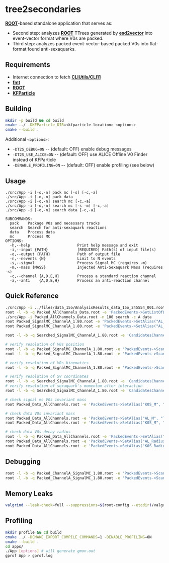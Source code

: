 # tree2secondaries

**[ROOT](https://root.cern.ch)**-based standalone application that serves as:
- Second step: analyzes **[ROOT](https://root.cern.ch)** TTrees generated by **[esd2vector](https://github.com/hd-alice-sexaquark/esd2vector)** into event-vector format where V0s are packed.
- Third step: analyzes packed event-vector-based packed V0s into flat-format found anti-sexaquarks.

## Requirements

- Internet connection to fetch **[CLIUtils/CLI11](https://github.com/CLIUtils/CLI11)**
- **[fmt](https://github.com/fmtlib/fmt)**
- **[ROOT](https://root.cern.ch)**
- **[KFParticle](https://github.com/HD-ALICE-Sexaquark/KFParticle)**

## Building

```bash
mkdir -p build && cd build
cmake ../ -DKFParticle_DIR=<kfparticle-location> <options>
cmake --build .
```

Additional `<options>`:

* `-DT2S_DEBUG=ON` -- (default: OFF) enable debug messages
* `-DT2S_USE_ALICE=ON` -- (default: OFF) use ALICE Offline V0 Finder instead of KFParticle
* `-DENABLE_PROFILING=ON` -- (default: OFF) enable profiling (see below)

## Usage

```
./src/App -i [-o,-n] pack mc [-s] [-c,-a]
./src/App -i [-o,-n] pack data
./src/App -i [-o,-n] search mc [-c,-a]
./src/App -i [-o,-n] search mc [-s -m] [-c,-a]
./src/App -i [-o,-n] search data [-c,-a]

SUBCOMMANDS:
  pack    Package V0s and necessary tracks
  search  Search for anti-sexaquark reactions
  data    Process data
  mc      Process MC
OPTIONS:
  -h,--help                     Print help message and exit
  -i,--input {PATH}             [REQUIRED] Path(s) of input file(s)
  -o,--output {PATH}            Path of output file
  -n,--nevents {N}              Limit to N events
  -s,--signal                   Process Signal MC (requires -m)
  -m,--mass {MASS}              Injected Anti-Sexaquark Mass (requires -s)
  -c,--channel {A,D,E,H}        Process a standard reaction channel
  -a,--anti    {A,D,E,H}        Process an anti-reaction channel
```

## Quick Reference

```bash
./src/App -i ../files/data_15o/AnalysisResults_data_15o_245554_001.root -n 100 pack data
root -l -b -q Packed_AllChannels_Data.root -e 'PackedEvents->GetListOfLeaves()->Print()'
./src/App -i Packed_AllChannels_Data.root -n 100 search -c A data
root Packed_SignalMC_ChannelA_1.80.root -e 'PackedEvents->SetAlias("AL_M", "TMath::Sqrt(AL_E*AL_E-AL_Px*AL_Px-AL_Py*AL_Py-AL_Pz*AL_Pz)") ; PackedEvents->Draw("AL_M")'
root Packed_SignalMC_ChannelA_1.80.root -e 'PackedEvents->SetAlias("AL_M", "TMath::Sqrt(AL_E*AL_E-AL_Px*AL_Px-AL_Py*AL_Py-AL_Pz*AL_Pz)") ; PackedEvents->Draw("AL_M", "AL_MC_IsSignal")'

root -l -b -q Searched_SignalMC_ChannelA_1.80.root -e 'CandidatesChannelA->Scan("Entry:V0A_Entry:V0A_Neg_Entry:V0A_Pos_Entry:V0B_Entry:V0B_Neg_Entry:V0B_Pos_Entry:MC_V0A_Entry:MC_V0A_Mother_Entry:MC_V0A_Neg_Entry:MC_V0A_Pos_Entry:MC_V0B_Entry:MC_V0B_Mother_Entry:MC_V0B_Neg_Entry:MC_V0B_Pos_Entry")'

# verify resolution of V0s position
root -l -b -q Packed_SignalMC_ChannelA_1.80.root -e 'PackedEvents->Scan("AL_X:AL_Y:AL_Z:AL_MC_DecayX:AL_MC_DecayY:AL_MC_DecayZ:AL_Neg_X_AtPCA:AL_Neg_Y_AtPCA:AL_Neg_Z_AtPCA:AL_MC_Neg_X:AL_MC_Neg_Y:AL_MC_Neg_Z:AL_Pos_X_AtPCA:AL_Pos_Y_AtPCA:AL_Pos_Z_AtPCA:AL_MC_Pos_X:AL_MC_Pos_Y:AL_MC_Pos_Z", "AL_MC_IsTrue")'
root -l -b -q Packed_SignalMC_ChannelA_1.80.root -e 'PackedEvents->Scan("K0S_X:K0S_Y:K0S_Z:K0S_MC_DecayX:K0S_MC_DecayY:K0S_MC_DecayZ", "K0S_MC_IsTrue")'

# verify resolution of V0s kinematics
root -l -b -q Packed_SignalMC_ChannelA_1.80.root -e 'PackedEvents->Scan("AL_Px:AL_Py:AL_Pz:AL_MC_DecayX:AL_MC_DecayY:AL_MC_DecayZ:AL_Neg_Px_AtPCA:AL_Neg_Py_AtPCA:AL_Neg_Pz_AtPCA:AL_MC_Neg_Px:AL_MC_Neg_Py:AL_MC_Neg_Pz:AL_Pos_Px_AtPCA:AL_Pos_Py_AtPCA:AL_Pos_Pz_AtPCA:AL_MC_Pos_Px:AL_MC_Pos_Py:AL_MC_Pos_Pz", "AL_MC_IsTrue")'

# verify resolution of SV coordinates
root -l -b -q Searched_SignalMC_ChannelA_1.80.root -e 'CandidatesChannelA->Scan("X:Y:Z:MC_X:MC_Y:MC_Z")'
# verify resolution of sexaquark's momentum after interaction
root -l -b -q Searched_SignalMC_ChannelA_1.80.root -e 'CandidatesChannelA->Scan("Px:Py:Pz:MC_Px_After:MC_Py_After:MC_Pz_After")'

# check signal mc V0s invariant mass
root Packed_Data_AllChannels.root -e 'PackedEvents->SetAlias("K0S_M", "TMath::Sqrt(K0S_E*K0S_E-K0S_Px*K0S_Px-K0S_Py*K0S_Py-K0S_Pz*K0S_Pz)") ; PackedEvents->Draw("K0S_M")'

# check data V0s invariant mass
root Packed_Data_AllChannels.root -e 'PackedEvents->SetAlias("AL_M", "TMath::Sqrt(AL_E*AL_E-AL_Px*AL_Px-AL_Py*AL_Py-AL_Pz*AL_Pz)") ; PackedEvents->Draw("AL_M")'
root Packed_Data_AllChannels.root -e 'PackedEvents->SetAlias("K0S_M", "TMath::Sqrt(K0S_E*K0S_E-K0S_Px*K0S_Px-K0S_Py*K0S_Py-K0S_Pz*K0S_Pz)") ; PackedEvents->Draw("K0S_M")'

# check data V0s decay radius
root -l -b -q Packed_Data_AllChannels.root -e 'PackedEvents->SetAlias("AL_Radius", "TMath::Sqrt(AL_X*AL_X + AL_Y*AL_Y)") ; PackedEvents->Scan("AL_X:AL_Y:AL_Z:AL_Radius")'
root Packed_Data_AllChannels.root -e 'PackedEvents->SetAlias("AL_Radius", "TMath::Sqrt(AL_X*AL_X + AL_Y*AL_Y)") ; PackedEvents->Draw("AL_Radius")'
root Packed_Data_AllChannels.root -e 'PackedEvents->SetAlias("K0S_Radius", "TMath::Sqrt(K0S_X*K0S_X + K0S_Y*K0S_Y)") ; PackedEvents->Draw("K0S_Radius")'
```

## Debugging

```bash
root -l -b -q Packed_ChannelA_SignalMC_1.80.root -e 'PackedEvents->Scan("TMath::Sqrt(K0S_E*K0S_E-K0S_Px*K0S_Px-K0S_Py*K0S_Py-K0S_Pz*K0S_Pz):TMath::Sqrt(K0S_X*K0S_X+K0S_Y*K0S_Y):K0S_MC_IsSignal:K0S_MC_ReactionID:EventNumber")'
root -l -b -q Packed_ChannelA_SignalMC_1.80.root -e 'PackedEvents->Scan("TMath::Sqrt(AL_E*AL_E-AL_Px*AL_Px-AL_Py*AL_Py-AL_Pz*AL_Pz):TMath::Sqrt(AL_X*AL_X+AL_Y*AL_Y):AL_MC_IsSignal:AL_MC_ReactionID:EventNumber")'
```

## Memory Leaks

```bash
valgrind --leak-check=full --suppressions=$(root-config --etcdir)/valgrind-root.supp APP &> LOG
```

## Profiling

```bash
mkdir profile && cd build
cmake ../ -DCMAKE_EXPORT_COMPILE_COMMANDS=1 -DENABLE_PROFILING=ON
cmake --build .
cd apps/
./App [options] # will generate gmon.out
gprof App > gprof.log
```
